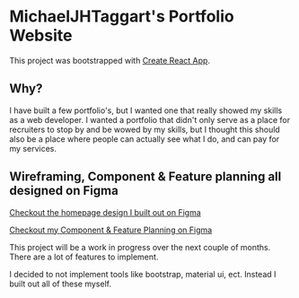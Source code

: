 # MichaelJHTaggart's Portfolio Website

This project was bootstrapped with [Create React App](https://github.com/facebook/create-react-app).

## Why?

I have built a few portfolio's, but I wanted one that really showed my skills as a web developer. I wanted a portfolio that didn't only serve as a place for recruiters to stop by and be wowed by my skills, but I thought this should also be a place where people can actually see what I do, and can pay for my services. 

## Wireframing, Component & Feature planning all designed on Figma

[Checkout the homepage design I built out on Figma](https://www.figma.com/proto/PylFPG95AnYZ78NPLPKWhI/Mobile-Wireframe?node-id=3%3A5&scaling=scale-down&page-id=0%3A1)

[Checkout my Component & Feature Planning on Figma](https://www.figma.com/file/HNJW3AaeYDgscIfiuuBQ0D/Component-Tree-for-Portfolio)

This project will be a work in progress over the next couple of months. There are a lot of features to implement.

I decided to not implement tools like bootstrap, material ui, ect. Instead I built out all of these myself. 